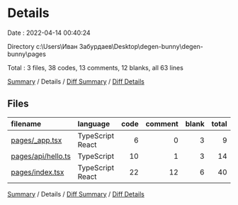 # Details

Date : 2022-04-14 00:40:24

Directory c:\Users\Иван Забурдаев\Desktop\degen-bunny\degen-bunny\pages

Total : 3 files,  38 codes, 13 comments, 12 blanks, all 63 lines

[Summary](results.md) / Details / [Diff Summary](diff.md) / [Diff Details](diff-details.md)

## Files
| filename | language | code | comment | blank | total |
| :--- | :--- | ---: | ---: | ---: | ---: |
| [pages/_app.tsx](/pages/_app.tsx) | TypeScript React | 6 | 0 | 3 | 9 |
| [pages/api/hello.ts](/pages/api/hello.ts) | TypeScript | 10 | 1 | 3 | 14 |
| [pages/index.tsx](/pages/index.tsx) | TypeScript React | 22 | 12 | 6 | 40 |

[Summary](results.md) / Details / [Diff Summary](diff.md) / [Diff Details](diff-details.md)